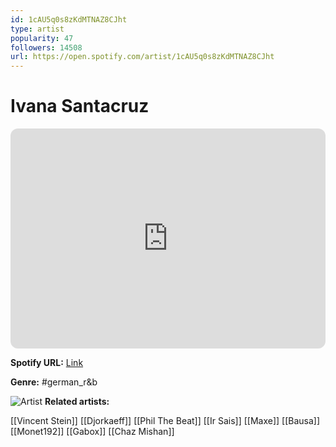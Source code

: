 ```yaml
---
id: 1cAU5q0s8zKdMTNAZ8CJht
type: artist
popularity: 47
followers: 14508
url: https://open.spotify.com/artist/1cAU5q0s8zKdMTNAZ8CJht
---
```

# Ivana Santacruz

<iframe style="border-radius:12px" src="https://open.spotify.com/embed/artist/1cAU5q0s8zKdMTNAZ8CJht" width="100%" height="352" frameBorder="0" allowfullscreen="" allow="autoplay; clipboard-write; encrypted-media; fullscreen; picture-in-picture" loading="lazy"></iframe>

**Spotify URL:** [Link](https://open.spotify.com/artist/1cAU5q0s8zKdMTNAZ8CJht)

**Genre:**  #german_r&b

![Artist](https://i.scdn.co/image/ab6761610000e5ebceb424c67442073e087e2edb)
**Related artists:**

[[Vincent Stein]]
[[Djorkaeff]]
[[Phil The Beat]]
[[Ir Sais]]
[[Maxe]]
[[Bausa]]
[[Monet192]]
[[Gabox]]
[[Chaz Mishan]]
